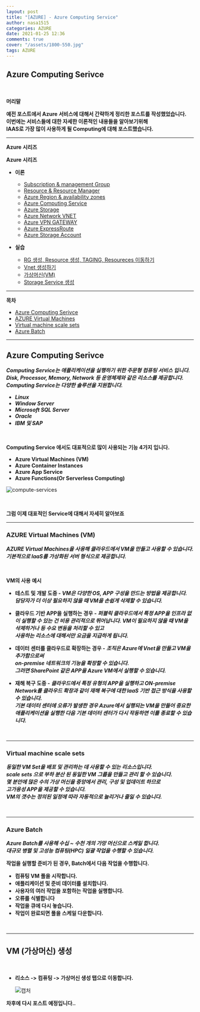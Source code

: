 ```yaml
---
layout: post
title: "[AZURE] - Azure Computing Service"
author: nasa1515
categories: AZURE
date: 2021-01-25 12:36
comments: true
cover: "/assets/1800-550.jpg"
tags: AZURE
---
```




## **Azure Computing Serivce**


<br/>

**머리말**  
 
**예전 포스트에서 Azure 서비스에 대해서 간략하게 정리한 포스트를 작성했었습니다.**  
**이번에는 서비스들에 대한 자세한 이론적인 내용들을 알아보기위해  
IAAS로 가장 많이 사용하게 될 Computing에 대해 포스트했습니다.**

 
---

**Azure 시리즈**

**Azure 시리즈**

* **이론**

    - [Subscription & management Group](https://nasa1515.github.io/azure/2021/01/21/azure.subscriptions.html)
    - [Resource & Resource Manager](https://nasa1515.github.io/azure/2021/01/22/azure-resoure.html)
    - [Azure Region & availability zones](https://nasa1515.github.io/azure/2021/01/22/azure.region.html)
    - [Azure Computing Service](https://nasa1515.github.io/azure/2021/01/25/azure.compute.html)
    - [Azure Storage](https://nasa1515.github.io/azure/2021/01/26/azure.storage.html)
    - [Azure Network VNET](https://nasa1515.github.io/azure/2021/01/26/azure-vnet.html)
    - [Azure VPN GATEWAY](https://nasa1515.github.io/azure/2021/01/27/Azure-VPN.html)
    - [Azure ExpressRoute](https://nasa1515.github.io/azure/2021/01/27/azure-expreroute.html)
    - [Azure Storage Account](https://nasa1515.github.io/azure/2021/02/08/storage2.html)


* **실습**

    - [RG 생성, Resource 생성, TAGING, Resoureces 이동하기](https://nasa1515.github.io/azure/2021/02/05/azure-resource2.html)
    - [Vnet 생성하기](https://nasa1515.github.io/azure/2021/02/05/vnet2.html)
    - [가상머신(VM)](https://nasa1515.github.io/azure/2021/02/08/VM2.html)
    - [Storage Service 생성](https://nasa1515.github.io/azure/2021/02/08/AZURE-Storageservice.html)

---

**목차**


- [Azure Computing Serivce](#a1)
- [AZURE Virtual Machines](#a2)
- [Virtual machine scale sets](#a3)
- [Azure Batch](#a4)

--- 

## **Azure Computing Serivce**   <a name="a1"></a>


***Computing Service는 애플리케이션을 실행하기 위한 주문형 컴퓨팅 서비스 입니다.***  
***Disk, Processor, Memory, Network 등 운영체제와 같은 리소스를 제공합니다.***  
***Computing Service는 다양한 솔루션을 지원합니다.***

* ***Linux***
* ***Window Server***
* ***Microsoft SQL Server***
* ***Oracle***
* ***IBM 및 SAP***

<br/>


**Computing Service 에서도 대표적으로 많이 사용되는 기능 4가지 입니다.** 

* **Azure Virtual Machines (VM)**
* **Azure Container Instances**
* **Azure App Service**
* **Azure Functions(Or Serverless Computing)**  

![compute-services](https://user-images.githubusercontent.com/69498804/105671356-eaa45900-5f25-11eb-99ec-5b493708aaff.png)

<br/>

**그럼 이제 대표적인 Service에 대해서 자세히 알아보죠**

---

### **AZURE Virtual Machines (VM)**  <a name="a2"></a>


***AZURE Virtual Machines을 사용해 클라우드에서 VM을 만들고 사용할 수 있습니다.***  
***기본적으로 IaaS를 가상화된 서버 형식으로 제공합니다.***   

<br/>

**VM의 사용 예시**

* **테스트 및 개발 도중 - *VM은 다양한 OS, APP 구성을 만드는 방법을 제공합니다.  
담당자가 더 이상 필요하지 않을 때 VM을 손쉽게 삭제할 수 있습니다.***

* **클라우드 기반 APP을 실행하는 경우 - *퍼블릭 클라우드에서 특정 APP을 인프라 없이 실행할 수 있는 건 비용 관리적으로 뛰어납니다. VM이 필요하지 않을 때 VM을 삭제하거나 등 수요 변동을 처리할 수 있고  
사용하는 리소스에 대해서만 요금을 지급하게 됩니다.***

* **데이터 센터를 클라우드로 확장하는 경우 - *조직은 Azure에 Vnet을 만들고 VM을 추가함으로써  
on-premise 네트워크의 기능을 확장할 수 있습니다.  
그러면 SharePoint 같은 APP을 Azure VM에서 실행할 수 있습니다.***

* **재해 복구 도중 - *클라우드에서 특정 유형의 APP을 실행하고 ON-premise Network를 클라우드 확장과 같이 재해 복구에 대한 IaaS 기반 접근 방식을 사용할 수 있습니다.  
기본 데이터 센터에 오류가 발생한 경우 Azure에서 실행되는 VM을 만들어 중요한 애플리케이션을 실행한 다음 기본 데이터 센터가 다시 작동하면 이를 종료할 수 있습니다.***

<br/>

---

### **Virtual machine scale sets**  <a name="a3"></a>

***동일한 VM Set을 배포 및 관리하는 데 사용할 수 있는 리소스입니다.  
scale sets 으로 부하 분산 된 동일한 VM 그룹을 만들고 관리 할 수 있습니다.  
몇 분안에 많은 수의 가상 머신을 중앙에서 관리, 구성 및 업데이트 하므로  
고가용성 APP을 제공할 수 있습니다.  
VM의 갯수는 정의된 일정에 따라 자동적으로 늘리거나 줄일 수 있습니다.***


<br/>

---

### **Azure Batch**  <a name="a4"></a>

***Azure Batch를 사용해 수십 ~ 수천 개의 가망 머신으로 스케일 합니다.  
대규모 병렬 및 고성능 컴퓨팅(HPC) 일괄 작업을 수행할 수 있습니다.***


**작업을 실행할 준비가 된 경우, Batch에서 다음 작업을 수행합니다.**  

* **컴퓨팅 VM 풀을 시작합니다.**  
* **애플리케이션 및 준비 데이터를 설치합니다.**  
* **사용자의 여러 작업을 포함하는 작업을 실행합니다.**  
* **오류를 식별합니다**  
* **작업을 큐에 다시 놓습니다.**  
* **작업이 완료되면 풀을 스케일 다운합니다.**

<br/>

---

## **VM (가상머신) 생성**

<br/>

* **리소스 -> 컴퓨팅 -> 가상머신 생성 탭으로 이동합니다.**

    ![캡처](https://user-images.githubusercontent.com/69498804/105783399-c1cda380-5fb9-11eb-9674-ce1d494a1ee2.JPG)





**차후에 다시 포스트 예정입니다..**